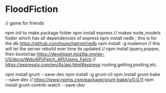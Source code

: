 # FloodFiction
//  game for friends


npm init to make package folder
npm install express 
//  makes node_models folder which has all dependencies of express
npm install nedb ; this is for the db https://github.com/louischatriot/nedb
npm install -g nodemon // this will let the server rebuild ever time its updated
//  npm install jquery,popper, then bootstrap
https://developer.mozilla.org/en-US/docs/Web/API/Fetch_API/Using_Fetch 
//  https://expressjs.com/en/4x/api.html#express routing,getting,posting,etc.

npm install grunt --save-dev
npm install -g grunt-cli 
npm install grunt-bake --save-dev   // https://www.npmjs.com/package/grunt-bake/v/0.0.11
npm install grunt-contrib-watch --save-dev
